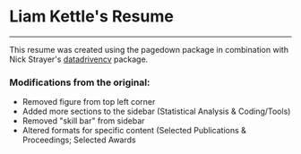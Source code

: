 # Liam Kettle's Resume
---
This resume was created using the pagedown package in combination with Nick Strayer's [datadrivencv](https://github.com/nstrayer/datadrivencv) package. 

### Modifications from the original:
- Removed figure from top left corner
- Added more sections to the sidebar (Statistical Analysis & Coding/Tools)
- Removed "skill bar" from sidebar
- Altered formats for specific content (Selected Publications & Proceedings; Selected Awards
